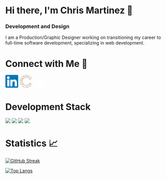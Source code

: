 # Hi there, I'm Chris Martinez 👋

### Development and Design

I am a Production/Graphic Designer working on transitioning my career to full-time software development, specializing in web development.

# Connect with Me 🤝

[<img src='https://raw.githubusercontent.com/chrisMartinezDesign/chrisMartinezDesign/main/linkedin.svg' alt='linkedin' height='40'>](https://www.linkedin.com/in/chrisMartinezDesign/) 
[<img src='https://raw.githubusercontent.com/chrisMartinezDesign/chrisMartinezDesign/main/personal-logo.png' alt='website' height='40'>](https://chrismartinezportfolio.netlify.app/)
[<img src='https://raw.githubusercontent.com/chrisMartinezDesign/chrisMartinezDesign/main/email.png' alt='website' height='20'>](https://chrismartinezportfolio.netlify.app/)

# Development Stack

![](https://img.shields.io/badge/HTML-239120?style=for-the-badge&logo=html5&logoColor=white)
![](https://img.shields.io/badge/CSS-239120?&style=for-the-badge&logo=css3&logoColor=white)
![](https://img.shields.io/badge/JavaScript-F7DF1E?style=for-the-badge&logo=javascript&logoColor=black)
![](https://img.shields.io/badge/Python-3776AB?style=for-the-badge&logo=python&logoColor=white)

# Statistics 📈

[![GitHub Streak](http://github-readme-streak-stats.herokuapp.com?user=chrisMartinezDesign&theme=dark&background=000000)](https://git.io/streak-stats)

[![Top Langs](https://github-readme-stats.vercel.app/api/top-langs/?username=chrisMartinezDesign&layout=compact&theme=vision-friendly-dark)](https://github.com/anuraghazra/github-readme-stats)


<!--
**ChrisMartinezDesign/ChrisMartinezDesign** is a ✨ _special_ ✨ repository because its `README.md` (this file) appears on your GitHub profile.

Here are some ideas to get you started:

- 🔭 I’m currently working on ...
- 🌱 I’m currently learning ...
- 👯 I’m looking to collaborate on ...
- 🤔 I’m looking for help with ...
- 💬 Ask me about ...
- 📫 How to reach me: ...
- 😄 Pronouns: ...
- ⚡ Fun fact: ...
-->
